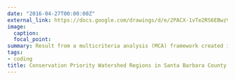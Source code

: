 ```yaml
---
date: "2016-04-27T00:00:00Z"
external_link: https://docs.google.com/drawings/d/e/2PACX-1vTe2RS6EBwzVVkbFOt8m1HVOOKqhgOcpMsAmhzOQ6XEKmRtWBFDF8EA4yJzvmR8Kq-jXPFiown4e850/pub?w=1325&h=1010
image:
  caption: 
  focal_point: 
summary: Result from a multicriteria analysis (MCA) framework created in ArcMap based on proximity to streams, vegetation index, slope gradient, land cost per hectare, and land availability.
tags:
- coding
title: Conservation Priority Watershed Regions in Santa Barbara County
---
```


